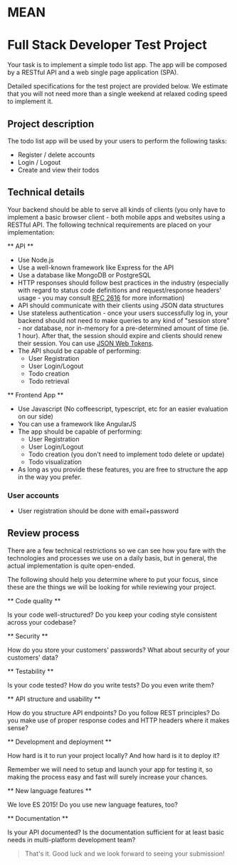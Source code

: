 # MEAN

[rfc-http-url]: https://www.ietf.org/rfc/rfc2616.txt
[jwt-url]: http://jwt.io

# Full Stack Developer Test Project

Your task is to implement a simple todo list app.
The app will be composed by a RESTful API and a web single page application (SPA).

Detailed specifications for the test project are provided below. We estimate that you will not need more than a single weekend at relaxed coding speed to implement it.

## Project description

The todo list app will be used by your users to perform the following tasks:

- Register / delete accounts
- Login / Logout
- Create and view their todos

## Technical details

Your backend should be able to serve all kinds of clients (you only have to implement a basic browser client  - both mobile apps and websites using a RESTful API. The following technical requirements are placed on your implementation:

** API **

- Use Node.js
- Use a well-known framework like Express for the API
- Use a database like MongoDB or PostgreSQL
- HTTP responses should follow best practices in the industry (especially with regard to status code definitions and request/response headers' usage - you may consult [RFC 2616][rfc-http-url] for more information)
- API should communicate with their clients using JSON data structures
- Use stateless authentication - once your users successfully log in, your backend should not need to make queries to any kind of "session store" - nor database, nor in-memory for a pre-determined amount of time (ie. 1 hour). After that, the session should expire and clients should renew their session. You can use [JSON Web Tokens][jwt-url].
- The API should be capable of performing:
    - User Registration
    - User Login/Logout
    - Todo creation
    - Todo retrieval


** Frontend App **

- Use Javascript (No coffeescript, typescript, etc for an easier evaluation on our side)
- You can use a framework like AngularJS
- The app should be capable of performing:
    - User Registration
    - User Login/Logout
    - Todo creation (you don't need to implement todo delete or update)
    - Todo visualization
- As long as you provide these features, you are free to structure the app in the way you prefer.

### User accounts

- User registration should be done with email+password

## Review process

There are a few technical restrictions so we can see how you fare with the technologies and processes we use on a daily basis, but in general, the actual implementation is quite open-ended.

The following should help you determine where to put your focus, since these are the things we will be looking for while reviewing your project.

** Code quality **

Is your code well-structured? Do you keep your coding style consistent across your codebase?

** Security **

How do you store your customers' passwords? What about security of your customers' data?

** Testability **

Is your code tested? How do you write tests? Do you even write them?

** API structure and usability **

How do you structure API endpoints? Do you follow REST principles? Do you make use of proper response codes and HTTP headers where it makes sense?

** Development and deployment **

How hard is it to run your project locally? And how hard is it to deploy it?

Remember we will need to setup and launch your app for testing it, so making the process easy and fast will surely increase your chances.

** New language features **

We love ES 2015! Do you use new language features, too?

** Documentation **

Is your API documented? Is the documentation sufficient for at least basic needs in multi-platform development team?

> That's it. Good luck and we look forward to seeing your submission!
